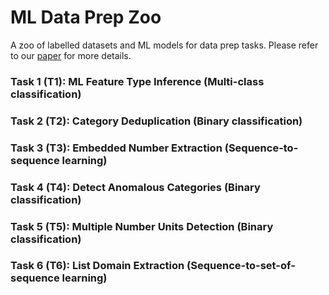 <meta name="robots" content="noindex">

# ML Data Prep Zoo

A zoo of labelled datasets and ML models for data prep tasks. Please refer to our [paper](https://adalabucsd.github.io/papers/2019_DataPrepZoo_DEEM.pdf) for more details.

### Task 1 (T1): ML Feature Type Inference (Multi-class classification)

### Task 2 (T2): Category Deduplication (Binary classification)

### Task 3 (T3): Embedded Number Extraction (Sequence-to-sequence learning)

### Task 4 (T4): Detect Anomalous Categories (Binary classification)

### Task 5 (T5): Multiple Number Units Detection (Binary classification)

### Task 6 (T6): List Domain Extraction (Sequence-to-set-of-sequence learning)
